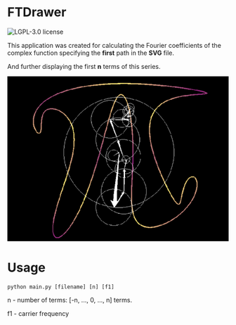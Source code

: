 # FTDrawer

![LGPL-3.0 license](https://img.shields.io/badge/license-LGPL--3.0-red)

This application was created for calculating the Fourier coefficients of the complex function specifying 
the **first** path in the **SVG** file. 

And further displaying the first **n** terms of this series.

![example](example.png)

# Usage

```
python main.py [filename] [n] [f1]
```

n - number of terms: [-n, ..., 0, ..., n] terms.

f1 - carrier frequency